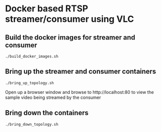 # Docker based RTSP streamer/consumer using VLC

## Build the docker images for streamer and consumer

```
./build_docker_images.sh

```

## Bring up the streamer and consumer containers

```
./bring_up_topology.sh

```
Open up a browser window and browse to http://localhost:80 to view the sample video being streamed by the consumer


## Bring down the containers

```
./bring_down_topology.sh

```
